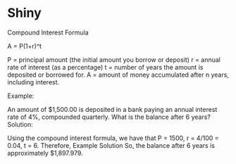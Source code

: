 Shiny
=====

Compound Interest Formula

A = P(1+r)^t
 
P = principal amount (the initial amount you borrow or deposit)
r  = annual rate of interest (as a percentage)
t  = number of years the amount is deposited or borrowed for.
A = amount of money accumulated after n years, including interest.
 
 

Example:

An amount of $1,500.00 is deposited in a bank paying an annual interest rate of 4%, compounded quarterly. What is the balance after 6 years?
Solution:

Using the compound interest formula, we have that
P = 1500, r = 4/100 = 0.04, t = 6. Therefore,
Example Solution
So, the balance after 6 years is approximately $1,897.979.
